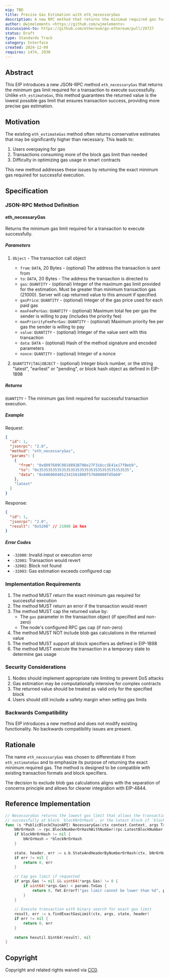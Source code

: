 ```yaml
---
eip: TBD
title: Precise Gas Estimation with eth_necessaryGas
description: A new RPC method that returns the minimum required gas for transaction execution
author: @wjmelements <https://github.com/wjmelements>
discussions-to: https://github.com/ethereum/go-ethereum/pull/29727
status: Draft
type: Standards Track
category: Interface
created: 2024-12-09
requires: 1474, 2930
---
```


## Abstract

This EIP introduces a new JSON-RPC method `eth_necessaryGas` that returns the minimum gas limit required for a transaction to execute successfully. Unlike `eth_estimateGas`, this method guarantees the returned value is the lowest possible gas limit that ensures transaction success, providing more precise gas estimation.

## Motivation

The existing `eth_estimateGas` method often returns conservative estimates that may be significantly higher than necessary. This leads to:
1. Users overpaying for gas
2. Transactions consuming more of the block gas limit than needed
3. Difficulty in optimizing gas usage in smart contracts

This new method addresses these issues by returning the exact minimum gas required for successful execution.

## Specification

### JSON-RPC Method Definition

#### eth_necessaryGas

Returns the minimum gas limit required for a transaction to execute successfully.

##### Parameters

1. `Object` - The transaction call object
    - `from`: `DATA`, 20 Bytes - (optional) The address the transaction is sent from
    - `to`: `DATA`, 20 Bytes - The address the transaction is directed to
    - `gas`: `QUANTITY` - (optional) Integer of the maximum gas limit provided for the estimation. Must be greater than minimum transaction gas (21000). Server will cap returned value to this amount if specified.
    - `gasPrice`: `QUANTITY` - (optional) Integer of the gas price used for each paid gas
    - `maxFeePerGas`: `QUANTITY` - (optional) Maximum total fee per gas the sender is willing to pay (includes the priority fee)
    - `maxPriorityFeePerGas`: `QUANTITY` - (optional) Maximum priority fee per gas the sender is willing to pay
    - `value`: `QUANTITY` - (optional) Integer of the value sent with this transaction
    - `data`: `DATA` - (optional) Hash of the method signature and encoded parameters
    - `nonce`: `QUANTITY` - (optional) Integer of a nonce

2. `QUANTITY|TAG|OBJECT` - (optional) Integer block number, or the string "latest", "earliest" or "pending", or block hash object as defined in EIP-1898

##### Returns

`QUANTITY` - The minimum gas limit required for successful transaction execution.

##### Example

Request:
```json
{
  "id": 1,
  "jsonrpc": "2.0",
  "method": "eth_necessaryGas",
  "params": [
    {
      "from": "0x8D97689C9818892B700e27F316cc3E41e17fBeb9",
      "to": "0x3535353535353535353535353535353535353535",
      "data": "0x6060604052341561000f57600080fd5b60"
    },
    "latest"
  ]
}
```

Response:
```json
{
  "id": 1,
  "jsonrpc": "2.0",
  "result": "0x5208" // 21000 in hex
}
```

##### Error Codes

- `-32000`: Invalid input or execution error
- `-32001`: Transaction would revert
- `-32002`: Block not found
- `-32003`: Gas estimation exceeds configured cap

### Implementation Requirements

1. The method MUST return the exact minimum gas required for successful execution
2. The method MUST return an error if the transaction would revert
3. The method MUST cap the returned value by:
   - The `gas` parameter in the transaction object (if specified and non-zero)
   - The node's configured RPC gas cap (if non-zero)
4. The method MUST NOT include blob gas calculations in the returned value
5. The method MUST support all block specifiers as defined in EIP-1898
6. The method MUST execute the transaction in a temporary state to determine gas usage

### Security Considerations

1. Nodes should implement appropriate rate limiting to prevent DoS attacks
2. Gas estimation may be computationally intensive for complex contracts
3. The returned value should be treated as valid only for the specified block
4. Users should still include a safety margin when setting gas limits

### Backwards Compatibility

This EIP introduces a new method and does not modify existing functionality. No backwards compatibility issues are present.

## Rationale

The name `eth_necessaryGas` was chosen to differentiate it from `eth_estimateGas` and to emphasize its purpose of returning the exact minimum required gas. The method is designed to be compatible with existing transaction formats and block specifiers.

The decision to exclude blob gas calculations aligns with the separation of concerns principle and allows for cleaner integration with EIP-4844.

## Reference Implementation

```go
// NecessaryGas returns the lowest gas limit that allows the transaction to run
// successfully at block `blockNrOrHash`, or the latest block if `blockNrOrHash` is unspecified.
func (s *PublicBlockChainAPI) NecessaryGas(ctx context.Context, args TransactionArgs, blockNrOrHash *rpc.BlockNumberOrHash) (hexutil.Uint64, error) {
    bNrOrHash := rpc.BlockNumberOrHashWithNumber(rpc.LatestBlockNumber)
    if blockNrOrHash != nil {
        bNrOrHash = *blockNrOrHash
    }
    
    state, header, err := s.b.StateAndHeaderByNumberOrHash(ctx, bNrOrHash)
    if err != nil {
        return 0, err
    }
    
    // Cap gas limit if requested
    if args.Gas != nil && uint64(*args.Gas) != 0 {
        if uint64(*args.Gas) < params.TxGas {
            return 0, fmt.Errorf("gas limit cannot be lower than %d", params.TxGas)
        }
    }
    
    // Execute transaction with binary search for exact gas limit
    result, err := s.findExactGasLimit(ctx, args, state, header)
    if err != nil {
        return 0, err
    }
    
    return hexutil.Uint64(result), nil
}
```

## Copyright

Copyright and related rights waived via [CC0](https://creativecommons.org/publicdomain/zero/1.0/).
